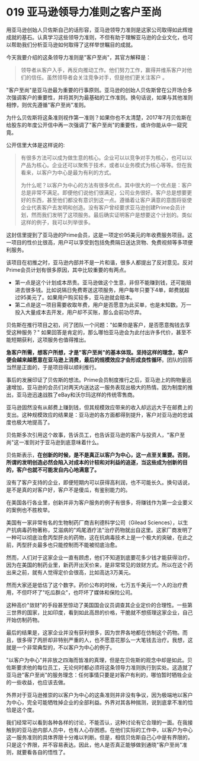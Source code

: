 # 019 亚马逊领导力准则之客户至尚

用亚马逊创始人贝佐斯自己的话形容，亚马逊领导力准则是这家公司取得如此辉煌成就的基石。认真学习这些领导力准则，不但有助于理解亚马逊的企业文化，也可以帮助我们分析亚马逊如何取得了这样举世瞩目的成就。

今天我要介绍的这条领导力准则是"客户至尚"，其官方解释是：

> 领导者从客户入手，再反向推动工作。他们努力工作，赢得并维系客户对他们的信任。虽然领导者会关注竞争对手，但是他们更关注客户
> 。

"客户至尚"是亚马逊最为重要的行事原则。亚马逊的创始人贝佐斯曾在公开场合多次强调客户的重要性，并将其列为最基础的工作准则。换句话说，如果与其他准则相悖，则优先遵循"客户至尚"准则。

为什么贝佐斯将这条准则视作第一准则？如果你也不太清楚，2017年7月贝佐斯在给股东的年度公开信中再一次强调了"客户至尚"的重要性，或许你能从中一窥究竟。

公开信里大体是这样说的:

> 有很多方法可以成为做生意的核心。企业可以以竞争对手为核心，也可以以产品为核心。企业还可以聚焦于技术，或者以业务模式为核心等等。但在我看来，以客户为中心是最为有利的方式。
>
> 为什么呢？以客户为中心的方法有很多优点。其中很大的一个优点是：客户总是非常不满足。即便他们说他们很满足，公司业务很好。客户总是想要更好的东西，甚至他们都没有意识到这一点。遵循着让客户满意的意图将驱使企业代表客户去发明和创造。没有客户曾经要求亚马逊创建Prime会员计划，然而我们发明了这项服务。最后确实证明客户是想要这个计划的。类似这样的例子，我可以列举很多。

这封信里提到了亚马逊的Prime会员，这是一项定价95美元的年收费服务项目。这一项目的性价比很高，用户可以享受到包括免费隔日送达货物、免费视频等多项便利服务。

该项目在初推之时，亚马逊内部并不是一片和谐，很多人都提出了反对意见。反对Prime会员计划有很多原因，其中比较重要的有两点。

-   第一点是这个计划成本昂贵。亚马逊做这个生意，非但不能赚到钱，还可能赔进去很多钱。比如说隔日免费寄送这项服务，用户每年只要下4单，邮费就超过95美元了。如果用户购买较多，亚马逊就会赔本。
-   第二点是这一项目需要收取年费，用户是否愿意为此买单，也是未知数。万一投入大量成本去开发，用户却不买账，那么会前功尽弃。

贝佐斯在推行项目之初，问了团队一个问题："如果你是客户，是否愿意掏钱去享受这种服务？"
如果回答是肯定的，那么哪怕亚马逊会为此付出许多代价，甚至不能短期获利，这项服务也值得推出。

**急客户所需，想客户所想，才是"客户至尚"的基本体现。坚持这样的理念，客户便会越来越愿意在亚马逊上消费，最后的规模效应才会形成良性循环**。团队的回答当然是正面的，于是项目得以顺利推行。

事后的发展印证了贝佐斯的想法。Prime会员制度推行之后，亚马逊上的购物量迅速增加，亚马逊的会员们对两天内送达这一服务表现出极大的热情。因为制度的推出，亚马逊迅速战胜了eBay和沃尔玛这样的传统零售商。

亚马逊固然没有从邮费上赚到钱，但其规模效应带来的收入却远远大于在邮费上的支出。这种规模效应的结果是：亚马逊的各方面都得到提升，客户对亚马逊的忠诚度也极大地提高了。

贝佐斯多次引用这个故事，告诉员工，也告诉亚马逊的客户与投资人，"客户至尚"这一准则对于亚马逊到底意味着什么。

贝佐斯表示，**在创新的时候，是不是真正以客户为中心，这一点至关重要。否则，所谓的发明创造必然会陷入对成本的计较和对利益的追逐，当这些成为创新的目的，客户也就不可能发自内心地满意了。**

没有了客户支持的企业，即便短期内可以获得高利润，也不可能长久。换句话说，是不是真的对客户好，客户不是傻瓜，有鉴别能力的。

在美国各行各业里，创新并非为客户服务的例子有很多，将赚钱作为第一企业要义的案例也不胜枚举。

美国有一家非常有名的生物制药厂商吉利德科学公司（Gilead
Sciences），以生产抗病毒药物著称，艾滋病的"鸡尾酒疗法"治疗药物就出自这里。这家厂商发明了一种可以彻底治愈丙型肝炎的药物，这在抗病毒技术上是一个极大的突破，在此之前，丙型肝炎最多也只能控制而不能被彻底治愈。

然而，人们对于这家企业一直有顾虑，他们不知道到底要花多少钱才能获得治疗。因为在美国的制药业里，新药开出天价来，是非常常见的敛财方式。所以在这个药出来之前，就有人觉得定价会很高，比如高达3万美元。

然而大家还是低估了这个数字。药价公布的时候，七万五千美元一个人的治疗费用，不但吓坏了"吃瓜群众"，也吓坏了媒体和保险公司。

这种高价"敛财"的手段甚至惊动了美国国会议员调查其企业定价的合理性。一些第三世界的国家，比如印度，看到如此高昂的价格，干脆就不想搭理这家企业，自己开始仿制药物。

最后的结果是，这家企业并没有获利很多，因为世界各地都在仿制这个药物。而且，很多得了丙肝却非特别严重的人，也不愿意花那么一大笔钱去治疗。我想，这就是一个非常典型的，不以客户为中心的例子。

"以客户为中心"并非放之四海而皆准的真理，但是在贝佐斯的观念中却是如此。贝佐斯要求他的每位员工，无论何时都必须将这条领导力准则执行到实处。这造就了亚马逊"客户至尚"的服务理念：任何事情只要是对客户有利的，哪怕暂时牺牲企业的一些收益，也应该去做。

外界对于亚马逊推崇的以客户为中心的这条准则并非没有争议，因为极端地以客户为中心，完全可能牺牲掉企业的全部利益。外界对其各种揣测，说到底拿不准的恰恰是这个度。

我们经常可以看到各种各样的讨论，不能否认，这种讨论有它合理的一面。在我接触到的亚马逊内部人员中，也有人心存困惑。在他们实际的工作中，以客户为中心这一服务准则的具体界限十分难以判断。但是，相信贝佐斯自己心中是有界限的，只是这个界限，并不容易表达。因此，他人是否真正能够做到通晓"客户至尚"准则，就要看各自的悟性了。
